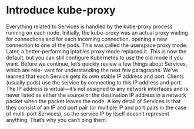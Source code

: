 # Introduce kube-proxy
Everything related to Services is handled by the kube-proxy process running on each
node. Initially, the kube-proxy was an actual proxy waiting for connections and for
each incoming connection, opening a new connection to one of the pods. This was
called the userspace proxy mode. Later, a better-performing iptables proxy mode
replaced it. This is now the default, but you can still configure Kubernetes to use the
old mode if you want.
Before we continue, let’s quickly review a few things about Services, which are rele-
vant for understanding the next few paragraphs.
We’ve learned that each Service gets its own stable IP address and port. Clients
(usually pods) use the service by connecting to this IP address and port. The IP
address is virtual—it’s not assigned to any network interfaces and is never listed as
either the source or the destination IP address in a network packet when the packet
leaves the node. A key detail of Services is that they consist of an IP and port pair (or
multiple IP and port pairs in the case of multi-port Services), so the service IP by itself
doesn’t represent anything. That’s why you can’t ping them.